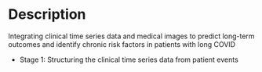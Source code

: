 # Description

Integrating clinical time series data and medical images to predict long-term outcomes and identify chronic risk factors in patients with long COVID

+ Stage 1: Structuring the clinical time series data from patient events
